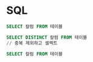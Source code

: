 # SQL
```sql
SELECT 칼럼 FROM 테이블
```
```sql
SELECT DISTINCT 칼럼 FROM 테이블
// 중복 제외하고 셀렉트
```
```sql
SELECT 칼럼 FROM 테이블
```
<!--stackedit_data:
eyJoaXN0b3J5IjpbMTQ1NDYzNjM4NCwyOTA0OTA2Nl19
-->